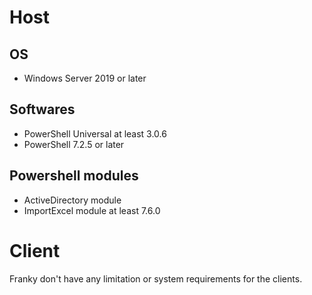 # Host
## OS
* Windows Server 2019 or later

## Softwares
* PowerShell Universal at least 3.0.6
* PowerShell 7.2.5 or later

## Powershell modules
* ActiveDirectory module
* ImportExcel module at least 7.6.0

# Client
Franky don't have any limitation or system requirements for the clients.
